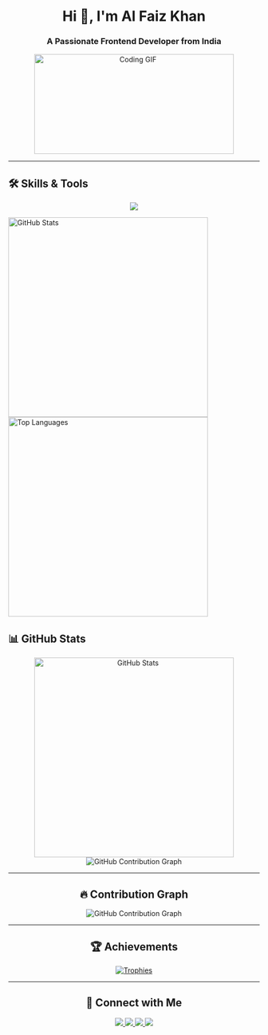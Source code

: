 <h1 align="center">Hi 👋, I'm Al Faiz Khan</h1>
<h3 align="center">A Passionate Frontend Developer from India</h3>

<div align="center">
  <img src="https://media.tenor.com/qJ5evVs-_uUAAAAC/coding.gif" width="400" height="200" alt="Coding GIF"/>
</div>

---

## 🛠 Skills & Tools  
<p align="center">
  <img src="https://skillicons.dev/icons?i=html,css,js,react,nodejs,express,mongodb,tailwind,git,cpp" />
</p>

<img src="https://github-readme-stats.vercel.app/api?username=AlFaiz&show_icons=true&theme=tokyonight&hide_border=true&border_radius=15&count_private=true" alt="GitHub Stats" width="400"/>
<img src="https://github-readme-stats.vercel.app/api/top-langs/?username=AlFaiz&layout=compact&theme=tokyonight&hide_border=true&border_radius=15" alt="Top Languages" width="400"/>

## 📊 GitHub Stats  
<div align="center">
  <img src="https://github-readme-stats.vercel.app/api?username=AlFaiz&show_icons=true&theme=tokyonight&hide_border=true&border_radius=15&count_private=true" alt="GitHub Stats" width="400"/>
<img src="https://github-readme-activity-graph.vercel.app/graph?username=AlFaiz&theme=react-dark&bg_color=1a1b27&hide_border=true&radius=15" alt="GitHub Contribution Graph" />


---

## 🔥 Contribution Graph  
<div align="center">
  <img src="https://github-readme-activity-graph.vercel.app/graph?username=AlFaiz&theme=react-dark&bg_color=1a1b27&hide_border=true&radius=15" alt="GitHub Contribution Graph" />
</div>

---

## 🏆 Achievements  
<div align="center">
  <a href="https://github.com/ryo-ma/github-profile-trophy">
    <img src="https://github-profile-trophy.vercel.app/?username=AlFaizKhan&theme=gruvbox&no-frame=true&margin-w=15&row=1&border_radius=15" alt="Trophies" />
  </a>
</div>

---

## 📩 Connect with Me  
<p align="center">
  <a href="https://www.linkedin.com/in/al-faiz-khann/" target="_blank">
    <img src="https://img.shields.io/badge/LinkedIn-0077B5?logo=linkedin&logoColor=white&style=for-the-badge&border_radius=15" />
  </a>
  <a href="https://instagram.com/alfaiwz" target="_blank">
    <img src="https://img.shields.io/badge/Instagram-E4405F?logo=instagram&logoColor=white&style=for-the-badge&border_radius=15" />
  </a>
  <a href="mailto:alfaiz4uu@gmail.com">
    <img src="https://img.shields.io/badge/Email-D14836?logo=gmail&logoColor=white&style=for-the-badge&border_radius=15" />
  </a>
  <a href="tel:+918103421691">
    <img src="https://img.shields.io/badge/Phone-25D366?logo=whatsapp&logoColor=white&style=for-the-badge&border_radius=15" />
  </a>
</p>
